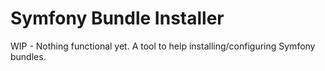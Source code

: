 # Symfony Bundle Installer
WIP - Nothing functional yet. A tool to help installing/configuring Symfony bundles.
